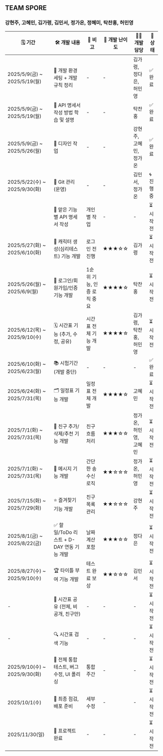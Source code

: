 ## TEAM SPORE 
### 강현주, 고혜민, 김가령, 김민서, 정가온, 정혜미, 탁찬홍, 허민영

| 🗓️ 기간 | 🛠️ 개발 내용 | 📌 비고 | 🎯 개발 난이도 | 👨‍💻 개발 담당 | 📍 상태 |
|--------|--------------------------|----------------------------|------------------|--------------------------|------------|
| 2025/5/9(금) ~ 2025/5/19(월) | 🧱 개발 환경 세팅 + 개발 규칙 정리 | - | - | 김가령, 정다은, 허민영 | ✅ 완료 |
| 2025/5/9(금) ~ 2025/5/19(월) | 📘 API 명세서 작성 방법 학습 및 설명 | - | - | 탁찬홍 | ✅ 완료 |
| 2025/5/9(금) ~ 2025/5/26(월) | 🎨 디자인 작업 | - | - | 강현주, 고혜민, 정가온 | ✅ 완료 |
| 2025/5/22(수) ~ 2025/9/30(화) | 🔧 Git 관리 (운영) | - | - | 김민서, 정가온 | 🌀 진행 중 |
|  | 📝 맡은 기능별 API 명세서 작성 | 개인별 작업 | - | - | ⏳ 시작 전 |
| 2025/5/27(화) ~ 2025/6/10(화) | 🧠 캐릭터 생성(심리테스트) 기능 개발 | 로그인 전 진행 | ★★★☆☆ | 김가령 | ⏳ 시작 전 |
| 2025/5/26(월) ~ 2025/6/9(월) | 🔐 로그인/회원가입/인증 기능 개발 | 1순위 기능, 인증 로직 중요 | ★★★★☆ | 탁찬홍 | ⏳ 시작 전 |
| 2025/6/12(목) ~ 2025/9/10(수) | 🗓️ 시간표 기능 (추가, 수정, 공유) | 시간표 전체 기능 개발 | ★★★★☆ | 김가령, 탁찬홍, 허민영 | ⏳ 시작 전 |
| 2025/6/10(화) ~ 2025/6/23(월) | 📚 시험기간 (개발 중단) | - | - | - | ✅ 완료 |
| 2025/6/24(화) ~ 2025/7/31(목) | 🗂️ 일정표 기능 개발 | 일정표 전체 개발 | ★★★★☆ | 고혜민 | ⏳ 시작 전 |
| 2025/7/1(화) ~ 2025/7/31(목) | 👥 친구 추가/삭제/추천 기능 개발 | 친구 흐름 처리 | ★★★☆☆ | 정가온, 허민영, 고혜민 | ⏳ 시작 전 |
| 2025/7/1(화) ~ 2025/7/31(목) | 💬 메시지 기능 개발 | 간단한 송수신 로직 | ★★☆☆☆ | 정가온, 허민영 | ⏳ 시작 전 |
| 2025/7/15(화) ~ 2025/7/29(화) | ⭐ 즐겨찾기 기능 개발 | 친구 목록 관리 | ★★☆☆☆ | 강현주 | ⏳ 시작 전 |
| 2025/8/1(금) ~ 2025/8/22(금) | ✅ 할 일/ToDo 리스트 + D-DAY 연동 기능 개발 | 날짜 계산 포함 | ★★★☆☆ | 정다은 | ⏳ 시작 전 |
| 2025/8/27(수) ~ 2025/9/10(수) | 🏆 타이틀 부여 기능 개발 | 테스트 완료 보상 | ★★☆☆☆ | 김민서 | ⏳ 시작 전 |
| - | 🔄 시간표 공유 (전체, 비공개, 친구만) | - | - | - | ⏳ 시작 전 |
| - | 🔍 시간표 검색 기능 | - | - | - | ⏳ 시작 전 |
| 2025/9/10(수) ~ 2025/9/30(화) | 🧪 전체 통합 테스트, 버그 수정, UI 폴리싱 | 통합주간 | - | - | ⏳ 시작 전 |
| 2025/10/1(수) | 🚀 최종 점검, 배포 준비 | 세부 수정 | - | - | ⏳ 시작 전 |
| 2025/11/30(일) | 🎉 프로젝트 완료 | - | - | - | ⏳ 시작 전 |
